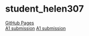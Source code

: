 # student_helen307
[GitHub Pages](https://github.com/bcb420-2020/student_helen307/wiki) <br/>
[A1 submission](https://htmlpreview.github.io/?https://github.com/bcb420-2020/student_helen307/blob/master/A1_BCB420.nb.html)
[A1 submission]()

